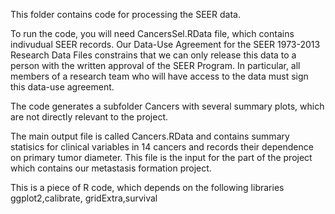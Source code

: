 This folder contains code for processing the SEER data.

To run the code, you will need CancersSel.RData file, which contains indivudual SEER records. 
Our Data-Use Agreement for the SEER 1973-2013 Research Data Files 
constrains that we can only release this data to a person with the written approval of the SEER Program. 
In particular, all members of a research team who will have access to the data must sign this data-use
agreement.

The code generates a subfolder Cancers with several summary plots, which are not directly relevant to the project.

The main output file is called Cancers.RData and contains summary statisics for clinical variables in 14 cancers 
and records their dependence on primary tumor diameter. This file is the input for the part of the project which contains
our metastasis formation project.

This is a piece of R code, which depends on the following libraries
ggplot2,calibrate, gridExtra,survival
